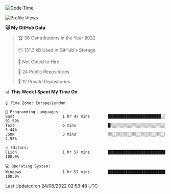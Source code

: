 <!--START_SECTION:waka-->
![Code Time](http://img.shields.io/badge/Code%20Time-221%20hrs%2048%20mins-blue)

![Profile Views](http://img.shields.io/badge/Profile%20Views-0-blue)

**🐱 My GitHub Data** 

> 🏆 38 Contributions in the Year 2022
 > 
> 📦 131.7 kB Used in GitHub's Storage 
 > 
> 🚫 Not Opted to Hire
 > 
> 📜 24 Public Repositories 
 > 
> 🔑 12 Private Repositories  
 > 
📊 **This Week I Spent My Time On** 

```text
⌚︎ Time Zone: Europe/London

💬 Programming Languages: 
Rust                     1 hr 47 mins        ███████████████████████░░   91.59% 
Text                     6 mins              █░░░░░░░░░░░░░░░░░░░░░░░░   5.44% 
JSON                     3 mins              ░░░░░░░░░░░░░░░░░░░░░░░░░   2.97%

🔥 Editors: 
CLion                    1 hr 57 mins        █████████████████████████   100.0%

💻 Operating System: 
Windows                  1 hr 57 mins        █████████████████████████   100.0%

```


 Last Updated on 24/08/2022 02:53:48 UTC
<!--END_SECTION:waka-->